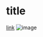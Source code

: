 # title

[link](gmail.com)
![image](https://external-content.duckduckgo.com/iu/?u=https%3A%2F%2Fpixy.org%2Fsrc%2F21%2F219269.jpg&f=1&nofb=1)